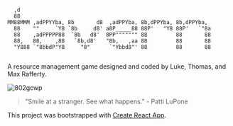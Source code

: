 ```
                                                                  
  ,d                                                              
  88                                                              
MM88MMM ,adPPYYba, 8b       d8  ,adPPYba, 8b,dPPYba, 8b,dPPYba,   
  88    ""     `Y8 `8b     d8' a8P_____88 88P'   "Y8 88P'   `"8a  
  88    ,adPPPPP88  `8b   d8'  8PP""""""" 88         88       88  
  88,   88,    ,88   `8b,d8'   "8b,   ,aa 88         88       88  
  "Y888 `"8bbdP"Y8     "8"      `"Ybbd8"' 88         88       88  
                                                                  
```

A resource management game designed and coded by Luke, Thomas, and Max Rafferty.

![802gcwp](https://user-images.githubusercontent.com/1894398/29502292-f4b96846-85fc-11e7-9f5e-19cfafc8f019.gif)
> "Smile at a stranger. See what happens." - Patti LuPone

This project was bootstrapped with [Create React App](https://github.com/facebookincubator/create-react-app).
